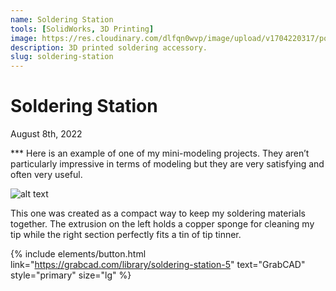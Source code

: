```yaml
---
name: Soldering Station
tools: [SolidWorks, 3D Printing]
image: https://res.cloudinary.com/dlfqn0wvp/image/upload/v1704220317/portfolio-site/3d-modelling/og4od8ng1yazngxfkzxl.jpg
description: 3D printed soldering accessory.
slug: soldering-station
---
```


# Soldering Station
<p class="post-metadata text-muted">
  August 8th, 2022
</p>
***
Here is an example of one of my mini-modeling projects. They aren’t particularly impressive in terms of modeling but they are very satisfying and often very useful.

![alt text](https://res.cloudinary.com/dlfqn0wvp/image/upload/v1704220317/portfolio-site/3d-modelling/og4od8ng1yazngxfkzxl.jpg "Soldering station")

This one was created as a compact way to keep my soldering materials together. The extrusion on the left holds a copper sponge for cleaning my tip while the right section perfectly fits a tin of tip tinner.

{% include elements/button.html link="https://grabcad.com/library/soldering-station-5" text="GrabCAD" style="primary" size="lg" %}